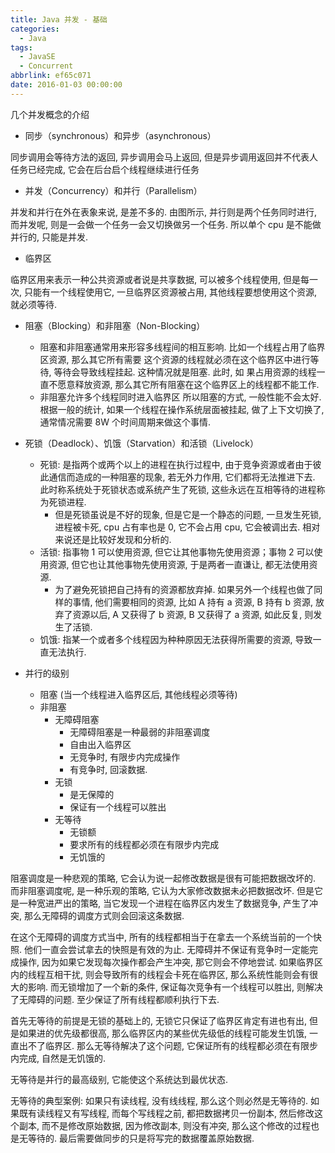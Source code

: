 ```yaml
---
title: Java 并发 - 基础
categories:
  - Java
tags:
  - JavaSE
  - Concurrent
abbrlink: ef65c071
date: 2016-01-03 00:00:00
---
```


几个并发概念的介绍

<!-- more -->

- 同步（synchronous）和异步（asynchronous）

同步调用会等待方法的返回, 异步调用会马上返回, 但是异步调用返回并不代表人任务已经完成, 它会在后台启个线程继续进行任务

- 并发（Concurrency）和并行（Parallelism）

并发和并行在外在表象来说, 是差不多的. 由图所示, 并行则是两个任务同时进行, 而并发呢, 则是一会做一个任务一会又切换做另一个任务. 所以单个 cpu
是不能做并行的, 只能是并发.

- 临界区

临界区用来表示一种公共资源或者说是共享数据, 可以被多个线程使用, 但是每一次, 只能有一个线程使用它, 一旦临界区资源被占用, 其他线程要想使用这个资源,
就必须等待.

- 阻塞（Blocking）和非阻塞（Non-Blocking）

  - 阻塞和非阻塞通常用来形容多线程间的相互影响. 比如一个线程占用了临界区资源, 那么其它所有需要 这个资源的线程就必须在这个临界区中进行等待,
    等待会导致线程挂起. 这种情况就是阻塞. 此时, 如 果占用资源的线程一直不愿意释放资源, 那么其它所有阻塞在这个临界区上的线程都不能工作.
  - 非阻塞允许多个线程同时进入临界区
    所以阻塞的方式, 一般性能不会太好. 根据一般的统计, 如果一个线程在操作系统层面被挂起, 做了上下文切换了, 通常情况需要 8W 个时间周期来做这个事情.

- 死锁（Deadlock）、饥饿（Starvation）和活锁（Livelock）

  - 死锁: 是指两个或两个以上的进程在执行过程中, 由于竞争资源或者由于彼此通信而造成的一种阻塞的现象, 若无外力作用, 它们都将无法推进下去.
    此时称系统处于死锁状态或系统产生了死锁, 这些永远在互相等待的进程称为死锁进程.
    - 但是死锁虽说是不好的现象, 但是它是一个静态的问题, 一旦发生死锁, 进程被卡死, cpu 占有率也是 0, 它不会占用 cpu, 它会被调出去.
      相对来说还是比较好发现和分析的.
  - 活锁: 指事物 1 可以使用资源, 但它让其他事物先使用资源；事物 2 可以使用资源, 但它也让其他事物先使用资源, 于是两者一直谦让, 都无法使用资源.
    - 为了避免死锁把自己持有的资源都放弃掉. 如果另外一个线程也做了同样的事情, 他们需要相同的资源, 比如 A 持有 a 资源, B 持有 b 资源,
      放弃了资源以后, A 又获得了 b 资源, B 又获得了 a 资源, 如此反复, 则发生了活锁.
  - 饥饿: 指某一个或者多个线程因为种种原因无法获得所需要的资源, 导致一直无法执行.

- 并行的级别
  - 阻塞 (当一个线程进入临界区后, 其他线程必须等待)
  - 非阻塞
    - 无障碍阻塞
      - 无障碍阻塞是一种最弱的非阻塞调度
      - 自由出入临界区
      - 无竞争时, 有限步内完成操作
      - 有竞争时, 回滚数据.
    - 无锁
      - 是无保障的
      - 保证有一个线程可以胜出
    - 无等待
      - 无锁额
      - 要求所有的线程都必须在有限步内完成
      - 无饥饿的

阻塞调度是一种悲观的策略, 它会认为说一起修改数据是很有可能把数据改坏的. 而非阻塞调度呢, 是一种乐观的策略, 它认为大家修改数据未必把数据改坏.
但是它是一种宽进严出的策略, 当它发现一个进程在临界区内发生了数据竞争, 产生了冲突, 那么无障碍的调度方式则会回滚这条数据.

在这个无障碍的调度方式当中, 所有的线程都相当于在拿去一个系统当前的一个快照. 他们一直会尝试拿去的快照是有效的为止.
无障碍并不保证有竞争时一定能完成操作, 因为如果它发现每次操作都会产生冲突, 那它则会不停地尝试. 如果临界区内的线程互相干扰, 则会导致所有的线程会卡死在临界区,
那么系统性能则会有很大的影响.
而无锁增加了一个新的条件, 保证每次竞争有一个线程可以胜出, 则解决了无障碍的问题. 至少保证了所有线程都顺利执行下去.

首先无等待的前提是无锁的基础上的, 无锁它只保证了临界区肯定有进也有出, 但是如果进的优先级都很高, 那么临界区内的某些优先级低的线程可能发生饥饿,
一直出不了临界区. 那么无等待解决了这个问题, 它保证所有的线程都必须在有限步内完成, 自然是无饥饿的.

无等待是并行的最高级别, 它能使这个系统达到最优状态.

无等待的典型案例:
如果只有读线程, 没有线线程, 那么这个则必然是无等待的.
如果既有读线程又有写线程, 而每个写线程之前, 都把数据拷贝一份副本, 然后修改这个副本, 而不是修改原始数据, 因为修改副本, 则没有冲突,
那么这个修改的过程也是无等待的. 最后需要做同步的只是将写完的数据覆盖原始数据.
